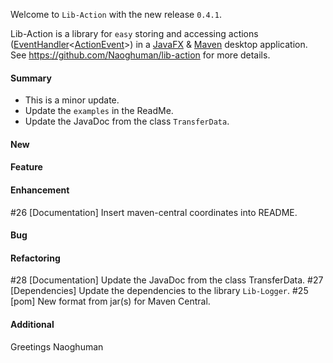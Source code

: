 Welcome to `Lib-Action` with the new release `0.4.1`.

Lib-Action is a library for `easy` storing and accessing actions ([EventHandler]&lt;[ActionEvent]&gt;) 
in a [JavaFX] &amp; [Maven] desktop application. See https://github.com/Naoghuman/lib-action 
for more details.



#### Summary
* This is a minor update.
* Update the `examples` in the ReadMe.
* Update the JavaDoc from the class `TransferData`.



#### New



#### Feature



#### Enhancement
#26 [Documentation] Insert maven-central coordinates into README.



#### Bug



#### Refactoring
#28 [Documentation] Update the JavaDoc from the class TransferData.
#27 [Dependencies] Update the dependencies to the library `Lib-Logger`.
#25 [pom] New format from jar(s) for Maven Central.



#### Additional



Greetings
Naoghuman



[//]: # (Issues which will be integrated in this release)



[//]: # (Links)
[ActionEvent]:http://docs.oracle.com/javase/8/javafx/api/javafx/event/ActionEvent.html
[EventHandler]:http://docs.oracle.com/javase/8/javafx/api/javafx/event/EventHandler.html
[JavaFX]:http://docs.oracle.com/javase/8/javase-clienttechnologies.htm
[Maven]:http://maven.apache.org/
